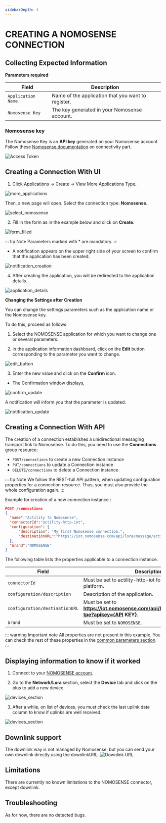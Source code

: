 ```yaml
---
sidebarDepth: 4
---
```


# CREATING A NOMOSENSE CONNECTION

## Collecting Expected Information

**Parameters required**

| Field | Description |
| ------ | ----------- |
| ```Application Name``` | Name of the application that you want to register. |
| ```Nomosense Key``` | The key generated in your Nomosense account. |

### Nomosense key

The Nomosense Key is an **API key** generated on your Nomosense account.
Follow these [Nomosense documentation](https://docs.nomosense.com/get-started/devices#configuring-connectivity) on connectivity part.

![Access Token](./images/access-token.png)

## Creating a Connection With UI

1. Click Applications -> Create -> View More Applications Type.

![more_applications](./images/create_connection.png)

Then, a new page will open. Select the connection type: **Nomosense**.

![select_nomosense](./images/create_nomosense.png)

2. Fill in the form as in the example below and click on **Create**.

![form_filled](./images/create_connection_nomosense.png)

::: tip Note
Parameters marked with * are mandatory.
:::

* A notification appears on the upper right side of your screen to confirm that the application has been created.

![notification_creation](./images/notification_created.png)

4. After creating the application, you will be redirected to the application details.

![application_details](./images/nomosense_application_details.png)

**Changing the Settings after Creation**

You can change the settings parameters such as the application name or the Nomosense key.

To do this, proceed as follows:

1. Select the NOMOSENSE application for which you want to change one or several parameters.

2. In the application information dashboard, click on the **Edit** button corresponding to the parameter you want to change.

![edit_button](./images/modify_nomosense_key.png)

3. Enter the new value and click on the **Confirm** icon.

* The Confirmation window displays,

![confirm_update](./images/proceed_update.png)

A notification will inform you that the parameter is updated.

![notification_update](./images/notification_modified.png)

## Creating a Connection With API

The creation of a connection establishes a unidirectional messaging transport link to Nomosense.
To do this, you need to use the **Connections** group resource:

* `POST/connections` to create a new Connection instance
* `PUT/connections` to update a Connection instance
* `DELETE/connections` to delete a Connection instance

::: tip Note
We follow the REST-full API pattern, when updating configuration properties for a connection resource. Thus, you must also provide the whole configuration again.
:::

Example for creation of a new connection instance :

```json
POST /connections
{
  "name":"Actility To Nomosense",
  "connectorId":"actility-http-iot",
  "configuration": {
      "description": "My first Nomosense connection.",
      "destinationURL":"https://iot.nomosense.com/api/lora/message/actility-tpe?apikey={API KEY}"
  },
  "brand":"NOMOSENSE"
}
```

The following table lists the properties applicable to a connection instance.

| Field | Description |
| ------ | ----------- |
| ```connectorId``` | Must be set to actility-http-iot for NOMOSENSE platform. |
| ```configuration/description``` | Description of the application. |
| ```configuration/destinationURL``` | Must be set to **https://iot.nomosense.com/api/lora/message/actility-tpe?apikey={API KEY}**. |
| ```brand``` | Must be set to ```NOMOSENSE```. |

::: warning Important note
All properties are not present in this example. You can check the rest of these properties in the [common parameters section](../../Getting_Started/Setting_Up_A_Connection_instance/About_connections.html#common-parameters).
:::

## Displaying information to know if it worked

1.	Connect to your [NOMOSENSE account](https://iot.nomosense.com/login).

2. Go to the **Network/Lora** section, select the **Device** tab and click on the plus to add a new device.

![devices_section](./images/nomosense_device.png)

3. After a while, on list of devices, you must check the last uplink date column to know if uplinks are well received.

![devices_section](./images/nomosense_device_report.png)

## Downlink support
The downlink way is not managed by Nomosense, but you can send your own downlink directly using the downlinkURL.
![Downlink URL](./images/dl-url.png)

## Limitations

There are currently no known limitations to the NOMOSENSE connector, except downlink.

## Troubleshooting

As for now, there are no detected bugs.